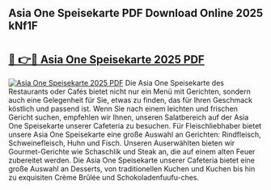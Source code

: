 ## Asia One Speisekarte PDF Download Online 2025 kNf1F

# <h2><a href="http://gc8g7u.nevu.top/?p=Asia+One+Speisekarte">🔗 👉🔴 Asia One Speisekarte 2025 PDF</a></h2>

[![Asia One Speisekarte 2025 PDF](https://i.imgur.com/dBaPXMq.png)](http://gc8g7u.nevu.top/?p=Asia+One+Speisekarte)
Die Asia One Speisekarte des Restaurants oder Cafés bietet nicht nur ein Menü mit Gerichten, sondern auch eine Gelegenheit für Sie, etwas zu finden, das für Ihren Geschmack köstlich und passend ist. Wenn Sie nach einem leichten und frischen Gericht suchen, empfehlen wir Ihnen, unseren Salatbereich auf der Asia One Speisekarte unserer Cafeteria zu besuchen. Für Fleischliebhaber bietet unsere Asia One Speisekarte eine große Auswahl an Gerichten: Rindfleisch, Schweinefleisch, Huhn und Fisch. Unseren Auserwählten bieten wir Gourmet-Gerichte wie Schaschlik und Steak an, die auf einem alten Feuer zubereitet werden. Die Asia One Speisekarte unserer Cafeteria bietet eine große Auswahl an Desserts, von traditionellen Kuchen und Kuchen bis hin zu exquisiten Crème Brûlée und Schokoladenfuufu-ches.
